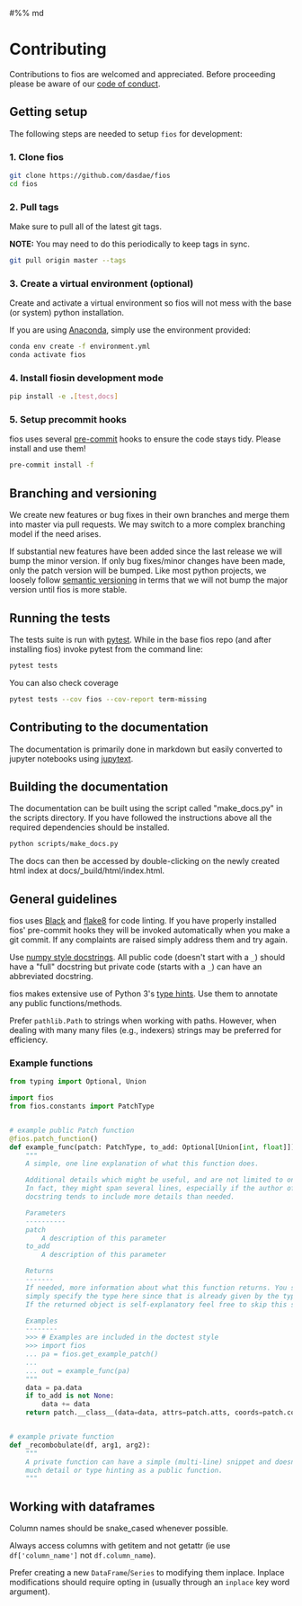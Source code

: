 #%% md

# Contributing

Contributions to fios are welcomed and appreciated. Before proceeding please be aware of our [code of conduct](https://github.com/CDCgov/template/blob/master/code-of-conduct.md).


## Getting setup

The following steps are needed to setup `fios` for development:

### 1. Clone fios

<!--pytest-codeblocks:skip-->
```bash
git clone https://github.com/dasdae/fios
cd fios
```

### 2. Pull tags

Make sure to pull all of the latest git tags.

**NOTE:** You may need to do this periodically to keep tags in sync.

<!--pytest-codeblocks:skip-->
```bash
git pull origin master --tags
```

### 3. Create a virtual environment (optional)

Create and activate a virtual environment so fios will not mess with the base (or system) python installation.

If you are using [Anaconda](https://www.anaconda.com/), simply use the environment provided:

<!--pytest-codeblocks:skip-->
```bash
conda env create -f environment.yml
conda activate fios
```

### 4. Install fiosin development mode

<!--pytest-codeblocks:skip-->
```bash
pip install -e .[test,docs]
```

### 5. Setup precommit hooks

fios uses several [pre-commit](https://pre-commit.com/) hooks to ensure the code stays tidy. Please install and use them!

<!--pytest-codeblocks:skip-->
```bash
pre-commit install -f
```

## Branching and versioning

We create new features or bug fixes in their own branches and merge them into master via pull requests. We may switch to a more complex branching model if the need arises.

If substantial new features have been added since the last release we will bump the minor version.  If only bug fixes/minor changes have been made, only the patch version will be bumped. Like most python projects, we loosely follow [semantic versioning](https://semver.org/) in terms that we will not bump the major version until fios is more stable.


## Running the tests

The tests suite is run with [pytest](https://docs.pytest.org/en/stable/). While in the base fios repo (and after installing fios) invoke pytest from the command line:

<!--pytest-codeblocks:skip-->
```bash
pytest tests
```

You can also check coverage

<!--pytest-codeblocks:skip-->
```bash
pytest tests --cov fios --cov-report term-missing
```

## Contributing to the documentation

The documentation is primarily done in markdown but easily converted to jupyter notebooks using
[jupytext](https://github.com/mwouts/jupytext).


## Building the documentation

The documentation can be built using the script called "make_docs.py" in the scripts directory. If you have followed the instructions above all the required dependencies should be installed.

<!--pytest-codeblocks:skip-->
```bash
python scripts/make_docs.py
```

The docs can then be accessed by double-clicking on the newly created html index at docs/_build/html/index.html.


## General guidelines


fios uses [Black](https://github.com/ambv/black) and [flake8](http://flake8.pycqa.org/en/latest/) for code linting. If you have properly installed fios' pre-commit hooks they will be invoked automatically when you make a git commit. If any complaints are raised simply address them and try again.

Use [numpy style docstrings](https://docs.scipy.org/doc/numpy/docs/howto_document.html). All public code (doesn't start with a `_`) should have a "full" docstring but private code (starts with a `_`) can have an abbreviated docstring.


fios makes extensive use of Python 3's [type hints](https://docs.python.org/3/library/typing.html). Use them to annotate any public functions/methods.


Prefer `pathlib.Path` to strings when working with paths. However, when dealing with many many files (e.g., indexers) strings may be preferred for efficiency.



### Example functions

```python
from typing import Optional, Union

import fios
from fios.constants import PatchType


# example public Patch function
@fios.patch_function()
def example_func(patch: PatchType, to_add: Optional[Union[int, float]]) -> PatchType:
    """
    A simple, one line explanation of what this function does.

    Additional details which might be useful, and are not limited to one line.
    In fact, they might span several lines, especially if the author of the
    docstring tends to include more details than needed.

    Parameters
    ----------
    patch
        A description of this parameter
    to_add
        A description of this parameter

    Returns
    -------
    If needed, more information about what this function returns. You shouldn't
    simply specify the type here since that is already given by the type annotation.
    If the returned object is self-explanatory feel free to skip this section.

    Examples
    --------
    >>> # Examples are included in the doctest style
    >>> import fios
    ... pa = fios.get_example_patch()
    ...
    ... out = example_func(pa)
    """
    data = pa.data
    if to_add is not None:
        data += data
    return patch.__class__(data=data, attrs=patch.atts, coords=patch.coords)


# example private function
def _recombobulate(df, arg1, arg2):
    """
    A private function can have a simple (multi-line) snippet and doesn't need as
    much detail or type hinting as a public function.
    """
```


## Working with dataframes

Column names should be snake_cased whenever possible.


Always access columns with getitem and not getattr (ie use `df['column_name']` not `df.column_name`).


Prefer creating a new `DataFrame`/`Series` to modifying them inplace. Inplace modifications should require opting in (usually through an `inplace` key word argument).
